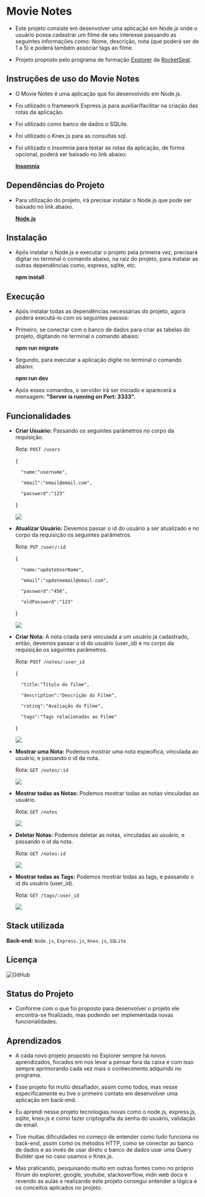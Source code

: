 
# Movie Notes

- Este projeto consiste em desenvolver uma aplicação em Node.js onde o usuário possa cadastrar um filme de seu interesse passando as seguintes informações como: Nome, descrição, nota (que poderá ser de 1 a 5) e poderá também associar tags ao filme.

- Projeto proposto pelo programa de formação [Explorer](https://www.rocketseat.com.br/explorer) da [RocketSeat](https://www.rocketseat.com.br/).


## Instruções de uso do Movie Notes

- O Movie Notes é uma aplicação que foi desenvolvido em Node.js.
- Foi utilizado o framework Express.js para auxiliar/facilitar na criação das rotas da aplicação.
- Foi utilizado como banco de dados o SQLite.
- Foi utilizado o Knex.js para as consultas sql.
- Foi utilizado o Insomnia para testar as rotas da aplicação, de forma opcional, poderá ser baixado no link abaixo:
    
    **[Insomnia](https://insomnia.rest/download)**
 
    
## Dependências do Projeto
- Para utilização do projeto, irá precisar instalar o Node.js que pode ser baixado no link abaixo.

    **[Node.js](https://nodejs.org/en)**

## Instalação
- Após instalar o Node.js e executar o projeto pela primeira vez, precisará digitar no terminal o comando abaixo, na raiz do projeto, para instalar as outras dependências como, express, sqlite, etc.

    **npm install**  


## Execução
- Após instalar todas as dependências necessárias do projeto, agora poderá executá-lo com os seguintes passos:

- Primeiro, se conectar com o banco de dados para criar as tabelas do projeto, digitando no terminal o comando abaixo:
    
    **npm run migrate**

- Segundo, para executar a aplicação digite no terminal o comando abaixo: 
    
    **npm run dev**

- Após esses comandos, o servidor irá ser iniciado e aparecerá a mensagem: **"Server is running on Port: 3333".**       
## Funcionalidades

- **Criar Usuário:** Passando os seguintes parâmetros no corpo da requisição.

    Rota: `POST /users`

    {

        "name:"username",

        "email":"email@email.com",

        "password":"123"

    }
    
    <img src="https://github.com/wiltonmartinsdev/Movie-Notes/blob/main/src/assets/create_user.gif?raw=true"/>

- **Atualizar Usuário:** Devemos passar o id do usuário a ser atualizado e no corpo da requisição os seguintes parâmetros.

    Rota: `PUT /user/:id`

    {
        
        "name:"updateUserName",

        "email":"updateemail@email.com",

        "password":"456",

        "oldPassword":"123"

    }
    
    <img src="https://github.com/wiltonmartinsdev/Movie-Notes/blob/main/src/assets/updating_user.gif?raw=true"/>

- **Criar Nota:** A nota criada será vinculada a um usuário já cadastrado, então, devemos passar o id do usuário (user_id) e no corpo da requisição os seguintes parâmetros.

    Rota: `POST /notes/:user_id`

    {

        "title:"Título do filme",

        "description":"Descrição do Filme",

        "rating":"Avaliação do Filme",
        
        "tags":"Tags relacionadas ao Filme"

    }
    
    <img src="https://github.com/wiltonmartinsdev/Movie-Notes/blob/main/src/assets/create_note.gif?raw=true"/>

- **Mostrar uma Nota:** Podemos mostrar uma nota específica, vinculada ao usuário, e passando o id da nota.
    
    Rota: `GET /notes/:id`
    
    <img src="https://github.com/wiltonmartinsdev/Movie-Notes/blob/main/src/assets/showing_a_note.gif?raw=true"/>

- **Mostrar todas as Notas:** Podemos mostrar todas as notas vinculadas ao usuário.
    
    Rota: `GET /notes`
    
    <img src="https://github.com/wiltonmartinsdev/Movie-Notes/blob/main/src/assets/showing_all_notes.gif?raw=true"/>

- **Deletar Notas:** Podemos deletar as notas, vinculadas ao usuário, e passando o id da nota.
    
    Rota: `GET /notes:id`
    
    <img src="https://github.com/wiltonmartinsdev/Movie-Notes/blob/main/src/assets/deleting_note.gif?raw=true"/>

- **Mostrar todas as Tags:** Podemos mostrar todas as tags, e passando o id do usuário (user_id).
    
    Rota: `GET /tags/:user_id`
    
    <img src="https://github.com/wiltonmartinsdev/Movie-Notes/blob/main/src/assets/showing_all_note_tags.gif?raw=true"/>


## Stack utilizada

**Back-end:** `Node.js`, `Express.js`, `Knex.js`, `SQLite`


## Licença
![GitHub](https://img.shields.io/github/license/wiltonmartinsdev/Movie-Notes)

## Status do Projeto
- Conforme com o que foi proposto para desenvolver o projeto ele encontra-se finalizado, mas podendo ser implementada novas funcionalidades.
## Aprendizados

- A cada novo projeto proposto no Explorer sempre há novos aprendizados, focados em nos levar a pensar fora da caixa e com isso sempre aprimorando cada vez mais o conhecimento adquirido no programa.

- Esse projeto foi muito desafiador, assim como todos, mas nesse especificamente eu tive o primeiro contato em desenvolver uma aplicação em back-end.

- Eu aprendi nesse projeto tecnologias novas como o node.js, express.js, sqlite, knex.js e como fazer criptografia da senha do usuário, validação de email.

- Tive muitas dificuldades no começo de entender como tudo funciona no back-end, assim como os métodos HTTP, como se conectar ao banco de dados e ao invés de usar direto o banco de dados usar uma Query Builder que no caso usamos o Knex.js.

- Mas praticando, pesquisando muito em outras fontes como no próprio fórum do explorer, google, youtube, stackoverflow, mdn web docs e revendo as aulas e realizando este projeto consegui entender a lógica e os conceitos aplicados no projeto.
